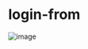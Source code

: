 # login-from
![image](https://user-images.githubusercontent.com/73085812/149944668-0e037dbf-1b1e-4248-9e7a-581d144ef091.png)
